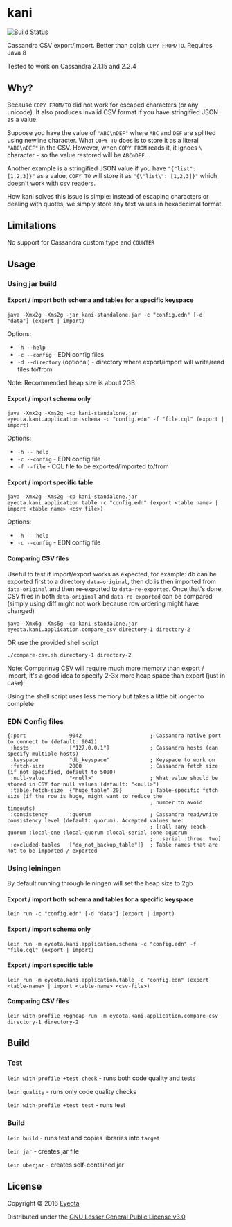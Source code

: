 # kani
[![Build Status](https://travis-ci.org/eyeota/kani.svg?branch=master)](https://travis-ci.org/eyeota/kani)

Cassandra CSV export/import. Better than cqlsh `COPY FROM/TO`. Requires Java 8

Tested to work on Cassandra 2.1.15 and 2.2.4

## Why?
Because `COPY FROM/TO` did not work for escaped characters (or any unicode). It also produces invalid CSV format if you
have stringified JSON as a value.

Suppose you have the value of `"ABC\nDEF"` where `ABC` and `DEF` are splitted using newline character. What `COPY TO`
does is to store it as a literal `"ABC\nDEF"` in the CSV. However, when `COPY FROM` reads it, it ignoes `\` character -
so the value restored will be `ABCnDEF`.

Another example is a stringified JSON value if you have `"{"list": [1,2,3]}"` as a value, `COPY TO` will store it as
`"{\"list\": [1,2,3]}"` which doesn't work with csv readers.

How kani solves this issue is simple: instead of escaping characters or dealing with quotes, we simply store any text
values in hexadecimal format.

## Limitations
No support for Cassandra custom type and `COUNTER`

## Usage

### Using jar build

#### Export / import both schema and tables for a specific keyspace

```
java -Xmx2g -Xms2g -jar kani-standalone.jar -c "config.edn" [-d "data"] (export | import)
```

Options:

* `-h --help`
* `-c --config` - EDN config files
* `-d --directory` (optional) - directory where export/import will write/read files to/from

Note:
Recommended heap size is about 2GB

#### Export / import schema only

```
java -Xmx2g -Xms2g -cp kani-standalone.jar eyeota.kani.application.schema -c "config.edn" -f "file.cql" (export | import)
```

Options:

* `-h -- help`
* `-c --config` - EDN config file
* `-f --file` - CQL file to be exported/imported to/from

#### Export / import specific table

```
java -Xmx2g -Xms2g -cp kani-standalone.jar eyeota.kani.application.table -c "config.edn" (export <table name> | import <table name> <csv file>)
```

Options:

* `-h -- help`
* `-c --config` - EDN config file

#### Comparing CSV files
Useful to test if import/export works as expected, for example: db can be exported first to a directory
`data-original`, then db is then imported from `data-original` and then re-exported to `data-re-exported`. Once that's
done, CSV files in both `data-original` and `data-re-exported` can be compared (simply using diff might not work
because row ordering might have changed)

```
java -Xmx6g -Xms6g -cp kani-standalone.jar eyeota.kani.application.compare_csv directory-1 directory-2
```

OR use the provided shell script

```
./compare-csv.sh directory-1 directory-2
```

Note:
Comparinvg CSV will require much more memory than export / import, it's a good idea to specify 2-3x more heap space than
export (just in case).

Using the shell script uses less memory but takes a little bit longer to complete

### EDN Config files
```
{:port              9042                      ; Cassandra native port to connect to (default: 9042)
 :hosts             ["127.0.0.1"]             ; Cassandra hosts (can specify multiple hosts)
 :keyspace          "db_keyspace"             ; Keyspace to work on
 :fetch-size        2000                      ; Cassandra fetch size (if not specified, default to 5000)
 :null-value        "<null>"                  ; What value should be stored in CSV for null values (default: "<null>")
 :table-fetch-size  {"huge_table" 20}         ; Table-specific fetch size (if the row is huge, might want to reduce the
                                              ; number to avoid timeouts)
 :consistency       :quorum                   ; Cassandra read/write consistency level (default: quorum). Accepted values are:
                                              ; [:all :any :each-quorum :local-one :local-quorum :local-serial :one :quorum
                                              ;  :serial :three: two]
 :excluded-tables   ["do_not_backup_table"]}  ; Table names that are not to be imported / exported
```

### Using leiningen

By default running through leiningen will set the heap size to 2gb

#### Export / import both schema and tables for a specific keyspace

```
lein run -c "config.edn" [-d "data"] (export | import)
```

#### Export / import schema only

```
lein run -m eyeota.kani.application.schema -c "config.edn" -f "file.cql" (export | import)
```

#### Export / import specific table

```
lein run -m eyeota.kani.application.table -c "config.edn" (export <table-name> | import <table-name> <csv-file>)
```

#### Comparing CSV files
```
lein with-profile +6gheap run -m eyeota.kani.application.compare-csv directory-1 directory-2
```

## Build

### Test
`lein with-profile +test check` - runs both code quality and tests

`lein quality` - runs only code quality checks

`lein with-profile +test test` - runs test

### Build
`lein build` - runs test and copies libraries into `target`

`lein jar` - creates jar file

`lein uberjar` - creates self-contained jar

## License

Copyright © 2016 [Eyeota](https://www.eyeota.com/)

Distributed under the [GNU Lesser General Public License v3.0](https://www.gnu.org/licenses/lgpl-3.0.en.html)
